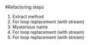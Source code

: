 #Refactoring steps

1. Extract method
2. For loop replacement (with stream)
3. Mysterious name
4. For loop replacement (with stream)
5. For loop replacement (with stream)
